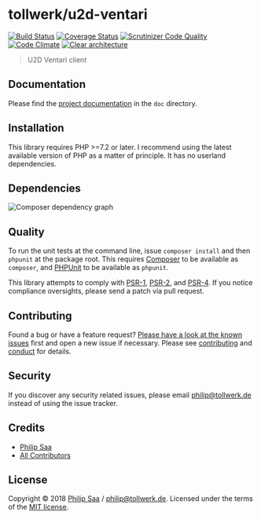 # tollwerk/u2d-ventari

[![Build Status][travis-image]][travis-url] [![Coverage Status][coveralls-image]][coveralls-url] [![Scrutinizer Code Quality][scrutinizer-image]][scrutinizer-url] [![Code Climate][codeclimate-image]][codeclimate-url]  [![Clear architecture][clear-architecture-image]][clear-architecture-url]

> U2D Ventari client

## Documentation

Please find the [project documentation](doc/index.md) in the `doc` directory.

## Installation

This library requires PHP >=7.2 or later. I recommend using the latest available version of PHP as a matter of principle. It has no userland dependencies.

## Dependencies

![Composer dependency graph](https://rawgit.com/tollwerk/u2d-ventari/master/doc/dependencies.svg)

## Quality

To run the unit tests at the command line, issue `composer install` and then `phpunit` at the package root. This requires [Composer](http://getcomposer.org/) to be available as `composer`, and [PHPUnit](http://phpunit.de/manual/) to be available as `phpunit`.

This library attempts to comply with [PSR-1][], [PSR-2][], and [PSR-4][]. If you notice compliance oversights, please send a patch via pull request.

## Contributing

Found a bug or have a feature request? [Please have a look at the known issues](https://github.com/tollwerk/u2d-ventari/issues) first and open a new issue if necessary. Please see [contributing](CONTRIBUTING.md) and [conduct](CONDUCT.md) for details.

## Security

If you discover any security related issues, please email philip@tollwerk.de instead of using the issue tracker.

## Credits

- [Philip Saa][author-url]
- [All Contributors](../../contributors)

## License

Copyright © 2018 [Philip Saa][author-url] / philip@tollwerk.de. Licensed under the terms of the [MIT license](LICENSE).


[travis-image]: https://secure.travis-ci.org/tollwerk/u2d-ventari.svg
[travis-url]: https://travis-ci.org/tollwerk/u2d-ventari
[coveralls-image]: https://coveralls.io/repos/tollwerk/u2d-ventari/badge.svg?branch=master&service=github
[coveralls-url]: https://coveralls.io/github/tollwerk/u2d-ventari?branch=master
[scrutinizer-image]: https://scrutinizer-ci.com/g/tollwerk/u2d-ventari/badges/quality-score.png?b=master
[scrutinizer-url]: https://scrutinizer-ci.com/g/tollwerk/u2d-ventari/?branch=master
[codeclimate-image]: https://lima.codeclimate.com/github/tollwerk/u2d-ventari/badges/gpa.svg
[codeclimate-url]: https://lima.codeclimate.com/github/tollwerk/u2d-ventari

[clear-architecture-image]: https://img.shields.io/badge/Clear%20Architecture-%E2%9C%94-brightgreen.svg
[clear-architecture-url]: https://github.com/jkphl/clear-architecture
[author-url]: https://tollwerk.de
[PSR-1]: https://github.com/php-fig/fig-standards/blob/master/accepted/PSR-1-basic-coding-standard.md
[PSR-2]: https://github.com/php-fig/fig-standards/blob/master/accepted/PSR-2-coding-style-guide.md
[PSR-4]: https://github.com/php-fig/fig-standards/blob/master/accepted/PSR-4-autoloader.md
